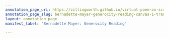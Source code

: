 ```yaml
---
annotation_page_uri: https://zillingworth.github.io/virtual-poem-on-screen/annotations/bernadette-mayer-generocity-reading-canvas-1-transcription-and-poem.json
annotation_page_slug: bernadette-mayer-generocity-reading-canvas-1-transcription-and-poem
layout: annotation_page
manifest_label: 'Bernadette Mayer: Generocity Reading'

---
```

